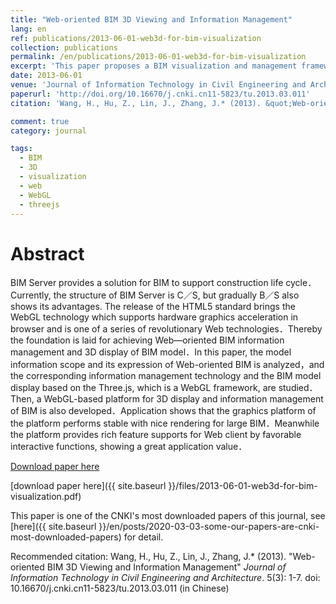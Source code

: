 ```yaml
---
title: "Web-oriented BIM 3D Viewing and Information Management"
lang: en
ref: publications/2013-06-01-web3d-for-bim-visualization
collection: publications
permalink: /en/publications/2013-06-01-web3d-for-bim-visualization
excerpt: 'This paper proposes a BIM visualization and management framework based on WebGL'
date: 2013-06-01
venue: 'Journal of Information Technology in Civil Engineering and Architecture'
paperurl: 'http://doi.org/10.16670/j.cnki.cn11-5823/tu.2013.03.011'
citation: 'Wang, H., Hu, Z., Lin, J., Zhang, J.* (2013). &quot;Web-oriented BIM 3D Viewing and Information Management&quot; <i>Journal of Information Technology in Civil Engineering and Architecture</i>. 5(3): 1-7. doi: 10.16670/j.cnki.cn11-5823/tu.2013.03.011 (in Chinese)'

comment: true
category: journal

tags: 
  - BIM
  - 3D
  - visualization
  - web
  - WebGL
  - threejs
---
```



Abstract
====

BIM Server provides a solution for BIM to support construction life cycle．Currently, the structure of BIM Server is C／S, but gradually B／S also shows its advantages. The
release of the HTML5 standard brings the WebGL technology which supports hardware graphics acceleration in browser and is one of a series of revolutionary Web technologies．Thereby
the foundation is laid for achieving Web—oriented BIM information management and 3D display of BIM model．In this paper, the model information scope and its expression of Web-oriented BIM is analyzed，and the corresponding information management technology and the BIM model display based on the Three.js, which is a WebGL framework, are studied．Then, a WebGL-based platform for 3D display and information management of BIM is also developed．Application shows that the graphics platform of the platform performs
stable with nice rendering for large BIM．Meanwhile the platform provides rich feature supports for Web client by favorable interactive functions, showing a great application value．

[Download paper here](http://doi.org/10.16670/j.cnki.cn11-5823/tu.2013.03.011)

[download paper here]({{ site.baseurl }}/files/2013-06-01-web3d-for-bim-visualization.pdf)

This paper is one of the CNKI's most downloaded papers of this journal, see [here]({{ site.baseurl }}/en/posts/2020-03-03-some-our-papers-are-cnki-most-downloaded-papers) for detail.

Recommended citation: Wang, H., Hu, Z., Lin, J., Zhang, J.* (2013). &quot;Web-oriented BIM 3D Viewing and Information Management&quot; <i>Journal of Information Technology in Civil Engineering and Architecture</i>. 5(3): 1-7. doi: 10.16670/j.cnki.cn11-5823/tu.2013.03.011 (in Chinese)